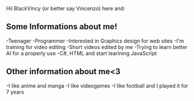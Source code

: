 Hii BlackVincy (or better say Vincenzo) here and:

## Some Informations about me!

-Teenager
-Programmer
-Interested in Graphics design for web sites
-I'm training for video editing
-Short videos edited by me 
-Trying to learn better AI for a properly use 
-C#, HTML and start learining JavaScript 

## Other information about me<3

-I like anime and manga
-I like videogames
-I like football and I played it for 7 years
